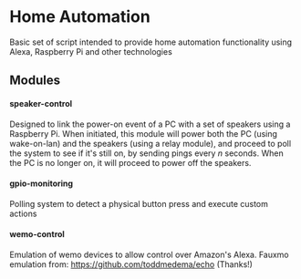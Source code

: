 # Home Automation
Basic set of script intended to provide home automation functionality using Alexa, Raspberry Pi and other technologies

## Modules

#### speaker-control
Designed to link the power-on event of a PC with a set of speakers using a Raspberry Pi. When initiated, this module will power both the PC (using wake-on-lan) and the speakers (using a relay module), and proceed to poll the system to see if it's still on, by sending pings every _n_ seconds. When the PC is no longer on, it will proceed to power off the speakers.

#### gpio-monitoring
Polling system to detect a physical button press and execute custom actions

#### wemo-control
Emulation of wemo devices to allow control over Amazon's Alexa. Fauxmo emulation from: https://github.com/toddmedema/echo (Thanks!)
